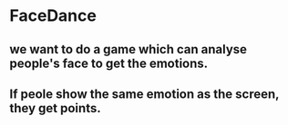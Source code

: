 # FaceDance


## we want to do a game which can analyse people's face to get the emotions.
## If peole show the same emotion as the screen, they get points.
